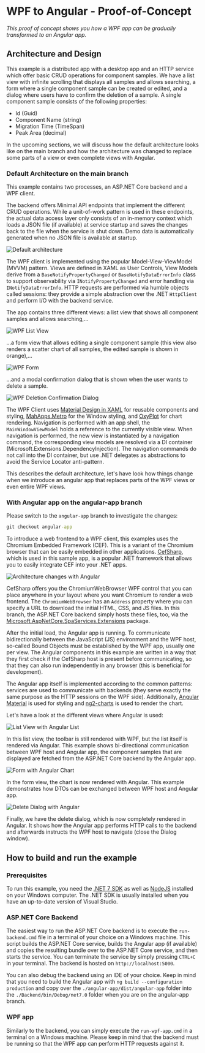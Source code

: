 # WPF to Angular - Proof-of-Concept

*This proof of concept shows you how a WPF app can be gradually transformed to an Angular app.*

## Architecture and Design

 This example is a distributed app with a desktop app and an HTTP service which offer basic CRUD operations for component samples. We have a list view with infinite scrolling that displays all samples and allows searching, a form where a single component sample can be created or edited, and a dialog where users have to confirm the deletion of a sample. A single component sample consists of the following properties:

- Id (Guid)
- Component Name (string)
- Migration Time (TimeSpan)
- Peak Area (decimal)

In the upcoming sections, we will discuss how the default architecture looks like on the main branch and how the architecture was changed to replace some parts of a view or even complete views with Angular.

### Default Architecture on the main branch

This example contains two processes, an ASP.NET Core backend and a WPF client.

The backend offers Minimal API endpoints that implement the different CRUD operations. While a unit-of-work pattern is used in these endpoints, the actual data access layer only consists of an in-memory context which loads a JSON file (if available) at service startup and saves the changes back to the file when the service is shut down. Demo data is automatically generated when no JSON file is available at startup.

![Default architecture](images/default-architecture.png)

The WPF client is implemented using the popular Model-View-ViewModel (MVVM) pattern. Views are defined in XAML as User Controls, View Models derive from a `BaseNotifyPropertyChanged` or `BaseNotifyDataErrorInfo` class to support observability via `INotifyPropertyChanged` and error handling via `INotifyDataErrorInfo`. HTTP requests are performed via humble objects called sessions: they provide a simple abstraction over the .NET `HttpClient` and perform I/O with the backend service.

The app contains three different views: a list view that shows all component samples and allows searching,...

![WPF List View](images/wpf-list-view.png)

...a form view that allows editing a single component sample (this view also renders a scatter chart of all samples, the edited sample is shown in orange),...

![WPF Form](images/wpf-form.png)

...and a modal confirmation dialog that is shown when the user wants to delete a sample.

![WPF Deletion Confirmation Dialog](images/wpf-delete-dialog.png)

The WPF Client uses [Material Design in XAML](https://github.com/MaterialDesignInXAML/MaterialDesignInXamlToolkit) for reusable components and styling, [MahApps.Metro](https://github.com/MahApps/MahApps.Metro) for the Window styling, and [OxyPlot](https://github.com/oxyplot/oxyplot) for chart rendering. Navigation is performed with an app shell, the `MainWindowViewModel` holds a reference to the currently visible view. When navigation is performed, the new view is instantiated by a navigation command, the corresponding view models are resolved via a DI container (Microsoft.Extensions.DependencyInjection). The navigation commands do not call into the DI container, but use .NET delegates as abstractions to avoid the Service Locator anti-pattern.

This describes the default architecture, let's have look how things change when we introduce an angular app that replaces parts of the WPF views or even entire WPF views.

### With Angular app on the angular-app branch

Please switch to the `angular-app` branch to investigate the changes:

```cmd
git checkout angular-app
```

To introduce a web frontend to a WPF client, this examples uses the Chromium Embedded Framework (CEF). This is a variant of the Chromium browser that can be easily embedded in other applications. [CefSharp](https://github.com/cefsharp/CefSharp), which is used in this sample app, is a popular .NET framework that allows you to easily integrate CEF into your .NET apps.

![Architecture changes with Angular](images/architecture-with-angular.png)

CefSharp offers you the ChromiumWebBrowser WPF control that you can place anywhere in your layout where you want Chromium to render a web frontend. The `ChromiumWebBrowser` has an `Address` property where you can specify a URL to download the initial HTML, CSS, and JS files. In this branch, the ASP.NET Core backend simply hosts these files, too, via the [Microsoft.AspNetCore.SpaServices.Extensions](https://www.nuget.org/packages/Microsoft.AspNetCore.SpaServices.Extensions) package.

After the initial load, the Angular app is running. To communicate bidirectionally between the JavaScript (JS) environment and the WPF host, so-called Bound Objects must be established by the WPF app, usually one per view. The Angular components in this example are written in a way that they first check if the CefSharp host is present before communicating, so that they can also run independently in any browser (this is beneficial for development).

The Angular app itself is implemented according to the common patterns: services are used to communicate with backends (they serve exactly the same purpose as the HTTP sessions on the WPF side). Additionally, [Angular Material](https://material.angular.io/) is used for styling and [ng2-charts](https://github.com/valor-software/ng2-charts) is used to render the chart.

Let's have a look at the different views where Angular is used:

![List View with Angular List](images/list-view-with-angular.png)

In this list view, the toolbar is still rendered with WPF, but the list itself is rendered via Angular. This example shows bi-directional communication between WPF host and Angular app, the component samples that are displayed are fetched from the ASP.NET Core backend by the Angular app.

![Form with Angular Chart](images/form-with-angular-chart.png)

In the form view, the chart is now rendered with Angular. This example demonstrates how DTOs can be exchanged between WPF host and Angular app.

![Delete Dialog with Angular](images/delete-dialog-with-angular.png)

Finally, we have the delete dialog, which is now completely rendered in Angular. It shows how the Angular app performs HTTP calls to the backend and afterwards instructs the WPF host to navigate (close the Dialog window).

## How to build and run the example

### Prerequisites

To run this example, you need the [.NET 7 SDK](https://dotnet.microsoft.com/en-us/download/dotnet/7.0) as well as [NodeJS](https://nodejs.org/en) installed on your Windows computer. The .NET SDK is usually installed when you have an up-to-date version of Visual Studio.

### ASP.NET Core Backend

The easiest way to run the ASP.NET Core backend is to execute the `run-backend.cmd` file in a terminal of your choice on a Windows machine. This script builds the ASP.NET Core service, builds the Angular app (if available) and copies the resulting bundle over to the ASP.NET Core service, and then starts the service. You can terminate the service by simply pressing `CTRL+C` in your terminal. The backend is hosted on `http://localhost:5000`.

You can also debug the backend using an IDE of your choice. Keep in mind that you need to build the Angular app with `ng build --configuration production` and copy over the `./angular-app/dist/angular-app` folder into the `./Backend/bin/Debug/net7.0` folder when you are on the angular-app branch.

### WPF app

Similarly to the backend, you can simply execute the `run-wpf-app.cmd` in a terminal on a Windows machine. Please keep in mind that the backend must be running so that the WPF app can perform HTTP requests against it.